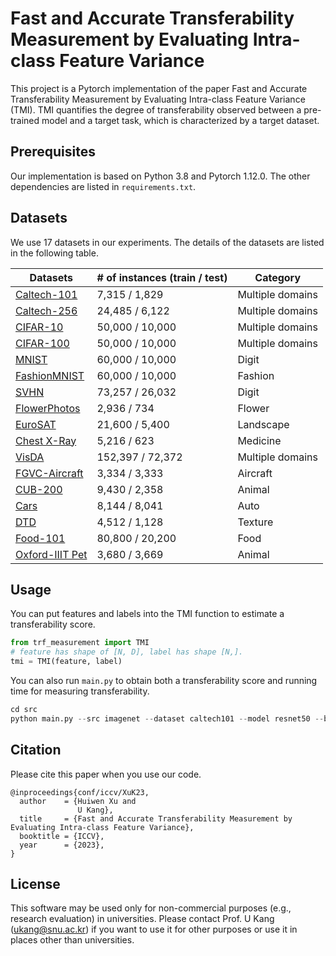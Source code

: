 # Fast and Accurate Transferability Measurement by Evaluating Intra-class Feature Variance

This project is a Pytorch implementation of the paper Fast and Accurate Transferability Measurement by Evaluating Intra-class Feature Variance (TMI). 
TMI quantifies the degree of transferability observed between a pre-trained model and a target task, which is characterized by a target dataset.

## Prerequisites

Our implementation is based on Python 3.8 and Pytorch 1.12.0. The other dependencies are listed in `requirements.txt`.

## Datasets

We use 17 datasets in our experiments. The details of the datasets are listed in the following table.

| Datasets                                                                    | # of instances (train / test) | Category |
|-----------------------------------------------------------------------------|----------------------------------------|------------------|
| [Caltech-101](https://data.caltech.edu/records/mzrjq-6wc02)                 | 7,315 / 1,829                          | Multiple domains |
| [Caltech-256](https://data.caltech.edu/records/nyy15-4j048)                 | 24,485 / 6,122                         | Multiple domains |
| [CIFAR-10](https://www.cs.toronto.edu/~kriz/cifar.html)                     | 50,000 / 10,000                        | Multiple domains |
| [CIFAR-100](https://www.cs.toronto.edu/~kriz/cifar.html)                    | 50,000 / 10,000                        | Multiple domains |
| [MNIST](http://yann.lecun.com/exdb/mnist/)                                  | 60,000 / 10,000                        | Digit            |
| [FashionMNIST](https://github.com/zalandoresearch/fashion-mnist)            | 60,000 / 10,000                        | Fashion          |
| [SVHN](http://ufldl.stanford.edu/housenumbers/)                             | 73,257 / 26,032                        | Digit            |
| [FlowerPhotos](https://www.tensorflow.org/datasets/catalog/tf_flowers)	     | 2,936 / 734                            | Flower           |
| [EuroSAT](https://github.com/phelber/eurosat)                               | 21,600 / 5,400                         | Landscape        |
| [Chest X-Ray](https://data.mendeley.com/datasets/rscbjbr9sj/2)              | 5,216 / 623                            | Medicine         |
| [VisDA](http://ai.bu.edu/visda-2017/\#browse)                               | 152,397 / 72,372                       | Multiple domains |
| [FGVC-Aircraft](https://www.robots.ox.ac.uk/~vgg/data/fgvc-aircraft/)       | 3,334 / 3,333                          | Aircraft         |
| [CUB-200](http://www.vision.caltech.edu/datasets/cub_200_2011/)             | 9,430 / 2,358                          | Animal           |
| [Cars](https://ai.stanford.edu/~jkrause/cars/car_dataset.html)              | 8,144 / 8,041                          | Auto             |
| [DTD](https://www.robots.ox.ac.uk/~vgg/data/dtd/)                           | 4,512 / 1,128                          | Texture          |
| [Food-101](https://data.vision.ee.ethz.ch/cvl/datasets_extra/food-101/)     | 80,800 / 20,200                        | Food             |
| [Oxford-IIIT Pet](https://www.robots.ox.ac.uk/~vgg/data/pets/)              | 3,680 / 3,669                          | Animal           |

## Usage

You can put features and labels into the TMI function to estimate a transferability score.

```python
from trf_measurement import TMI
# feature has shape of [N, D], label has shape [N,].
tmi = TMI(feature, label)
```

You can also run `main.py` to obtain both a transferability score and running time for measuring transferability.

```python
cd src
python main.py --src imagenet --dataset caltech101 --model resnet50 --batch_size 512
```

## Citation
Please cite this paper when you use our code.
```
@inproceedings{conf/iccv/XuK23,
  author    = {Huiwen Xu and
               U Kang},
  title     = {Fast and Accurate Transferability Measurement by Evaluating Intra-class Feature Variance},
  booktitle = {ICCV},
  year      = {2023},
}
```

## License
This software may be used only for non-commercial purposes (e.g., research evaluation) in universities.
Please contact Prof. U Kang (ukang@snu.ac.kr) if you want to use it for other purposes or use it in places other than universities.
